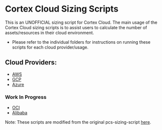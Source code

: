 # Cortex Cloud Sizing Scripts

This is an UNOFFICIAL sizing script for Cortex Cloud. The main usage of the Cortex Cloud sizing scripts is to assist users to calculate the number of assets/resources in their cloud environment.

* Please refer to the individual folders for instructions on running these scripts for each cloud provider/usage.

## Cloud Providers:
* [AWS](/aws) 
* [GCP](/gcp)
* [Azure](/azure)

### Work In Progress
* [OCI](/oci)
* [Alibaba](/alibaba)

Note: These scripts are modified from the original pcs-sizing-script [here](https://github.com/PaloAltoNetworks/pcs-sizing-scripts).